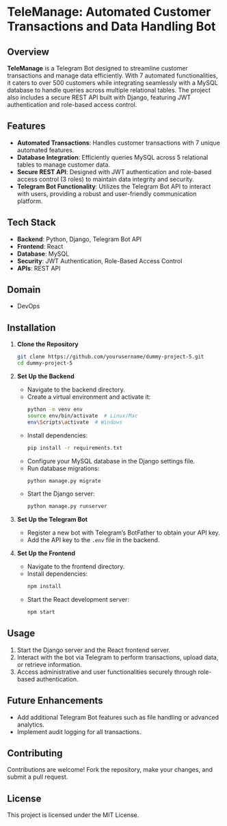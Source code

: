 # TeleManage: Automated Customer Transactions and Data Handling Bot

## Overview
**TeleManage** is a Telegram Bot designed to streamline customer transactions and manage data efficiently. With 7 automated functionalities, it caters to over 500 customers while integrating seamlessly with a MySQL database to handle queries across multiple relational tables. The project also includes a secure REST API built with Django, featuring JWT authentication and role-based access control.

## Features
- **Automated Transactions**: Handles customer transactions with 7 unique automated features.
- **Database Integration**: Efficiently queries MySQL across 5 relational tables to manage customer data.
- **Secure REST API**: Designed with JWT authentication and role-based access control (3 roles) to maintain data integrity and security.
- **Telegram Bot Functionality**: Utilizes the Telegram Bot API to interact with users, providing a robust and user-friendly communication platform.

## Tech Stack
- **Backend**: Python, Django, Telegram Bot API
- **Frontend**: React
- **Database**: MySQL
- **Security**: JWT Authentication, Role-Based Access Control
- **APIs**: REST API

## Domain
- DevOps

## Installation

1. **Clone the Repository**
   ```bash
   git clone https://github.com/yourusername/dummy-project-5.git
   cd dummy-project-5
   ```

2. **Set Up the Backend**
   - Navigate to the backend directory.
   - Create a virtual environment and activate it:
     ```bash
     python -m venv env
     source env/bin/activate  # Linux/Mac
     env\Scripts\activate  # Windows
     ```
   - Install dependencies:
     ```bash
     pip install -r requirements.txt
     ```
   - Configure your MySQL database in the Django settings file.
   - Run database migrations:
     ```bash
     python manage.py migrate
     ```
   - Start the Django server:
     ```bash
     python manage.py runserver
     ```

3. **Set Up the Telegram Bot**
   - Register a new bot with Telegram’s BotFather to obtain your API key.
   - Add the API key to the `.env` file in the backend.

4. **Set Up the Frontend**
   - Navigate to the frontend directory.
   - Install dependencies:
     ```bash
     npm install
     ```
   - Start the React development server:
     ```bash
     npm start
     ```

## Usage
1. Start the Django server and the React frontend server.
2. Interact with the bot via Telegram to perform transactions, upload data, or retrieve information.
3. Access administrative and user functionalities securely through role-based authentication.

## Future Enhancements
- Add additional Telegram Bot features such as file handling or advanced analytics.
- Implement audit logging for all transactions.

## Contributing
Contributions are welcome! Fork the repository, make your changes, and submit a pull request.

## License
This project is licensed under the MIT License.
